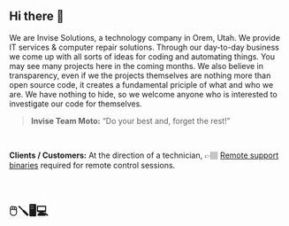 ## Hi there 👋 
We are Invise Solutions, a technology company in Orem, Utah. We provide IT services & computer repair solutions. Through our day-to-day business we come up with all sorts of ideas for coding and automating things. You may see many projects here in the coming months. We also believe in transparency, even if we the projects themselves are nothing more than open source code, it creates a fundamental priciple of what and who we are. We have nothing to hide, so we welcome anyone who is interested to investigate our code for themselves.

>**Invise Team Moto:** “Do your best and, forget the rest!” <br/>
<br/>

**Clients / Customers:** At the direction of a technician, 👉🏽 [Remote support binaries](https://github.com/invisesolutions/remote/) required for remote control sessions.

<br/>

## 🖱️🪛‍🖥💻

<!--
**Here are some ideas to get you started:**

🙋‍♀️ A short introduction - what is your organization all about?
🌈 Contribution guidelines - how can the community get involved?
👩‍💻 Useful resources - where can the community find your docs? Is there anything else the community should know?
🍿 Fun facts - what does your team eat for breakfast?
🧙 Remember, you can do mighty things with the power of [Markdown](https://docs.github.com/github/writing-on-github/getting-started-with-writing-and-formatting-on-github/basic-writing-and-formatting-syntax)
-->
